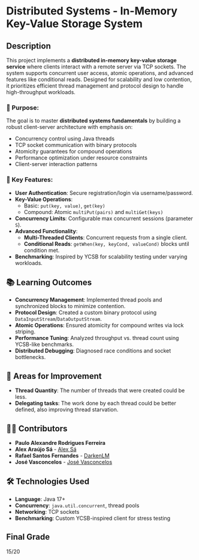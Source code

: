 # Distributed Systems - In-Memory Key-Value Storage System

## Description  
This project implements a **distributed in-memory key-value storage service** where clients interact with a remote server via TCP sockets. The system supports concurrent user access, atomic operations, and advanced features like conditional reads. Designed for scalability and low contention, it prioritizes efficient thread management and protocol design to handle high-throughput workloads.

### 🎯 Purpose:  
The goal is to master **distributed systems fundamentals** by building a robust client-server architecture with emphasis on:  
- Concurrency control using Java threads  
- TCP socket communication with binary protocols  
- Atomicity guarantees for compound operations  
- Performance optimization under resource constraints  
- Client-server interaction patterns  

### 🚀 Key Features:  
- **User Authentication**: Secure registration/login via username/password.  
- **Key-Value Operations**:  
  - Basic: `put(key, value)`, `get(key)`  
  - Compound: Atomic `multiPut(pairs)` and `multiGet(keys)`  
- **Concurrency Limits**: Configurable max concurrent sessions (parameter `S`).  
- **Advanced Functionality**:  
  - **Multi-Threaded Clients**: Concurrent requests from a single client.  
  - **Conditional Reads**: `getWhen(key, keyCond, valueCond)` blocks until condition met.  
- **Benchmarking**: Inspired by YCSB for scalability testing under varying workloads.  

## 📚 Learning Outcomes  
- **Concurrency Management**: Implemented thread pools and synchronized blocks to minimize contention.  
- **Protocol Design**: Created a custom binary protocol using `DataInputStream`/`DataOutputStream`.  
- **Atomic Operations**: Ensured atomicity for compound writes via lock striping.  
- **Performance Tuning**: Analyzed throughput vs. thread count using YCSB-like benchmarks.  
- **Distributed Debugging**: Diagnosed race conditions and socket bottlenecks.  

## 🚧 Areas for Improvement  
- **Thread Quantity**: The number of threads that were created could be less.
- **Delegating tasks**: The work done by each thread could be better defined, also improving thread starvation.

## 👨‍💻 Contributors
- **Paulo Alexandre Rodrigues Ferreira**
- **Alex Araújo Sá** - [Alex Sá](https://github.com/alexaraujosa)
- **Rafael Santos Fernandes** - [DarkenLM](https://github.com/DarkenLM)
- **José Vasconcelos** - [José Vasconcelos](https://github.com/josevasconcelos2002)

## 🛠️ Technologies Used  
- **Language**: Java 17+  
- **Concurrency**: `java.util.concurrent`, thread pools  
- **Networking**: TCP sockets
- **Benchmarking**: Custom YCSB-inspired client for stress testing

## Final Grade

15/20
